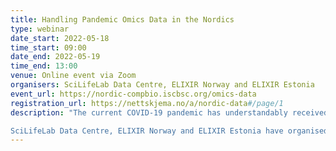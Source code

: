 ```yaml
---
title: Handling Pandemic Omics Data in the Nordics
type: webinar
date_start: 2022-05-18
time_start: 09:00
date_end: 2022-05-19
time_end: 13:00
venue: Online event via Zoom
organisers: SciLifeLab Data Centre, ELIXIR Norway and ELIXIR Estonia
event_url: https://nordic-compbio.iscbsc.org/omics-data
registration_url: https://nettskjema.no/a/nordic-data#/page/1
description: "The current COVID-19 pandemic has understandably received considerable attention worldwide over the last few years. As it spread across the globe, the pandemic posed significant challenges for society, governmental bodies, healthcare systems, and research communities. Unprecedented efforts were necessary to  generate, handle, and report the sheer amount of complex data required to be able to understand how SARS-CoV-2 was spreading, and develop efficient policies to fight the pandemic.

SciLifeLab Data Centre, ELIXIR Norway and ELIXIR Estonia have organised an online event exploring how Nordic countries handled omics data related to the SARS-CoV-2 pandemic. We invite bioinformaticians, data stewards, research scientists, and anyone else interested in this topic to attend. We will focus in particular on how sequencing efforts were coordinated, how data was managed and shared, and how data was used and communicated to different groups. We will also discuss the importance of the FAIR principles in pandemic data management, and which tools and pipelines facilitated efforts. We hope that this will shed light on best practices that could be adopted across the Nordics for future pandemics, and how we might best prepare for them. We also hope to identify key resources that have wider applicability and can be reused further."
---
```

